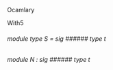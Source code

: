 Ocamlary

With5



######  module        type          S         =    sig      ######  type       t             



       



######  module          N         :    sig      ######  type       t             



       



